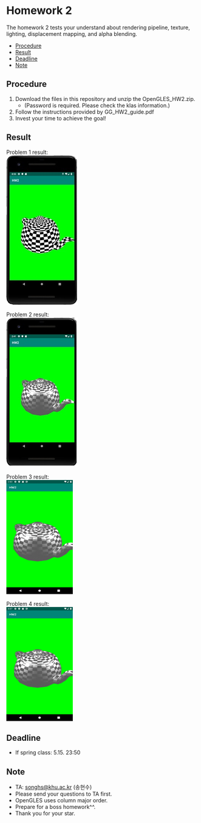 # Homework 2
The homework 2 tests your understand about rendering pipeline, texture, lighting, displacement mapping, and alpha blending.  


* [Procedure](#procedure)
* [Result](#result)
* [Deadline](#deadline)
* [Note](#note)


## Procedure
1. Download the files in this repository and unzip the OpenGLES_HW2.zip. 
   - (Password is required. Please check the klas information.)
2. Follow the instructions provided by GG_HW2_guide.pdf
3. Invest your time to achieve the goal!

## Result
Problem 1 result: <br/>
![](img/hw2-1.jpg)

Problem 2 result: <br/>
![](img/hw2-2.jpg)

Problem 3 result: <br/>
<img src="img/hw2-3.gif" width="175" height="300">

Problem 4 result: <br/>
<img src="img/hw2-4.gif" width="175" height="300">

## Deadline
* If spring class: 5.15. 23:50

## Note
* TA: songhs@khu.ac.kr (송현수)
* Please send your questions to TA first. 
* OpenGLES uses column major order. 
* Prepare for a boss homework^^. 
* Thank you for your star.

